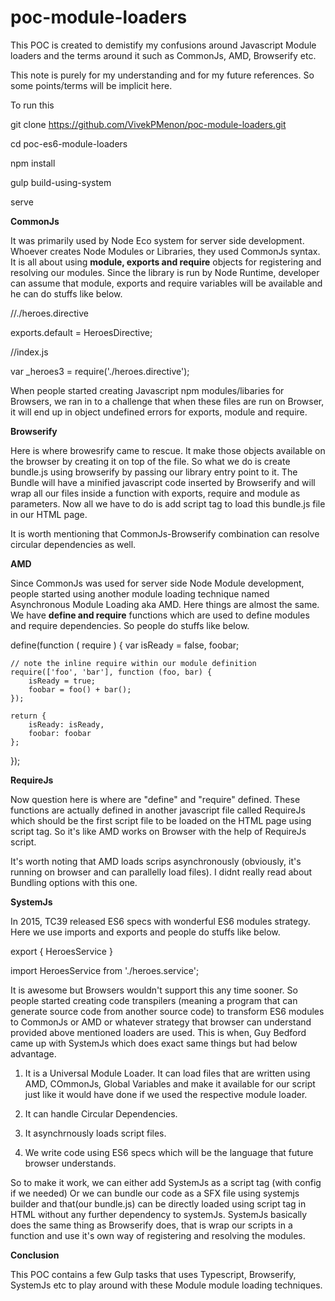 # poc-module-loaders
This POC is created to demistify my confusions around Javascript Module loaders and the terms around it such as CommonJs, AMD, Browserify etc.

This note is purely for my understanding and for my future references. So some points/terms will be implicit here. 

To run this

git clone https://github.com/VivekPMenon/poc-module-loaders.git

cd poc-es6-module-loaders

npm install

gulp build-using-system

serve

**CommonJs** 

It was primarily used by Node Eco system for server side development. Whoever creates Node Modules or Libraries, they used CommonJs syntax. It is all about using **module, exports and require** objects for registering and resolving our modules. Since the library is run by Node Runtime,  developer can assume that module, exports and require variables will be available and he can do stuffs like below.

//./heroes.directive

exports.default = HeroesDirective;

//index.js

var _heroes3 = require('./heroes.directive');

When people started creating Javascript npm modules/libaries for Browsers, we ran in to a challenge that when these files are run on Browser, it will end up in object undefined errors for exports, module and require. 

**Browserify**

Here is where browesrify came to rescue. It make those objects available on the browser by creating it on top of the file. So what we do is create bundle.js using browserify by passing our library entry point to it. The Bundle will have a minified javascript code inserted by Browserify and will wrap all our files inside a function with exports, require and module as parameters. Now all we have to do is add script tag to load this bundle.js file in our HTML page.

It is worth mentioning that CommonJs-Browserify combination can resolve circular dependencies as well.

**AMD**

Since CommonJs was used for server side Node Module development, people started using another module loading technique named Asynchronous Module Loading aka AMD. Here things are almost the same. We have **define and require** functions which are used to define modules and require dependencies. So people do stuffs like below.

define(function ( require ) {
    var isReady = false, foobar;
 
    // note the inline require within our module definition
    require(['foo', 'bar'], function (foo, bar) {
        isReady = true;
        foobar = foo() + bar();
    });
 
    return {
        isReady: isReady,
        foobar: foobar
    };
});

**RequireJs**

Now question here is where are "define" and "require" defined. These functions are actually defined in another javascript file called RequireJs which should be the first script file to be loaded on the HTML page using script tag. So it's like AMD works on Browser with the help of RequireJs script.    

It's worth noting that AMD loads scrips asynchronously (obviously, it's running on browser and can parallelly load files). I didnt really read about Bundling options with this one. 


**SystemJs**

In 2015, TC39 released ES6 specs with wonderful ES6 modules strategy. Here we use imports and exports and people do stuffs like below. 

export {
  HeroesService
}

import HeroesService from './heroes.service';

It is awesome but Browsers wouldn't support this any time sooner. So people started creating code transpilers (meaning a program that can generate source code from another source code) to transform ES6 modules to CommonJs or AMD or whatever strategy that browser can understand provided above mentioned loaders are used. This is when, Guy Bedford came up with SystemJs which does exact same things but had below advantage.

1. It is a Universal Module Loader. It can load files that are written using AMD, COmmonJs, Global Variables and make it available for our script just like it would have done if we used the respective module loader.

2. It can handle Circular Dependencies. 

3. It asynchrnously loads script files.

4. We write code using ES6 specs which will be the language that future browser understands. 

So to make it work, we can either add SystemJs as a script tag (with config if we needed) Or we can bundle our code as a SFX file using systemjs builder and that(our bundle.js) can be directly loaded using script tag in HTML without any further dependency to systemJs. SystemJs basically does the same thing as Browserify does, that is wrap our scripts in a function and use it's own way of registering and resolving the modules.

**Conclusion**

This POC contains a few Gulp tasks that uses Typescript, Browserify, SystemJs etc to play around with these Module module loading techniques.  
